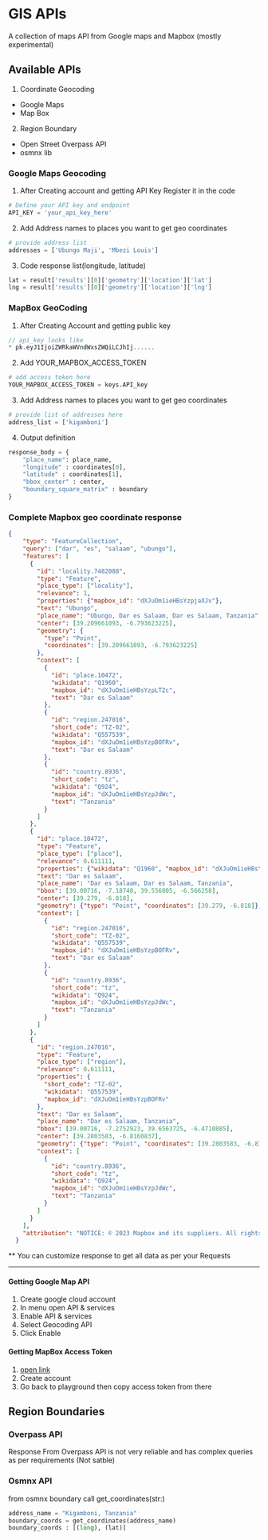 # GIS APIs

A collection of maps API from Google maps and Mapbox
(mostly experimental)

## Available APIs
1. Coordinate Geocoding
- Google Maps
- Map Box

2. Region Boundary
- Open Street Overpass API
- osmnx lib

### Google Maps Geocoding
1. After Creating account and getting API Key
Register it in the code
```python
# Define your API key and endpoint
API_KEY = 'your_api_key_here'
```
2. Add Address names to places you want to get geo coordinates
```python
# provide address list
addresses = ['Ubungo Maji', 'Mbezi Louis']
```
3. Code response list(longitude, latitude)
```python
lat = result['results'][0]['geometry']['location']['lat']
lng = result['results'][0]['geometry']['location']['lng']
```

### MapBox GeoCoding
1. After Creating Account and getting public key
```c++
// api_key looks like
* pk.eyJ1IjoiZWRkaWVndWxsZWQiLCJhIj......
```

2. Add YOUR_MAPBOX_ACCESS_TOKEN 
```python
# add access token here
YOUR_MAPBOX_ACCESS_TOKEN = keys.API_key
```

3. Add Address names to places you want to get geo coordinates
```python
# provide list of addresses here
address_list = ['kigamboni']
```

4. Output definition
```python
response_body = {
    "place_name": place_name, 
    "longitude" : coordinates[0], 
    "latitude" : coordinates[1],
    "bbox_center" : center,
    "boundary_square_matrix" : boundary
}
```

### Complete Mapbox geo coordinate response
```json
{
    "type": "FeatureCollection",
    "query": ["dar", "es", "salaam", "ubungo"],
    "features": [
      {
        "id": "locality.7482088",
        "type": "Feature",
        "place_type": ["locality"],
        "relevance": 1,
        "properties": {"mapbox_id": "dXJuOm1ieHBsYzpjaXJv"},
        "text": "Ubungo",
        "place_name": "Ubungo, Dar es Salaam, Dar es Salaam, Tanzania",
        "center": [39.209661093, -6.793623225],
        "geometry": {
          "type": "Point",
          "coordinates": [39.209661093, -6.793623225]
        },
        "context": [
          {
            "id": "place.10472",
            "wikidata": "Q1960",
            "mapbox_id": "dXJuOm1ieHBsYzpLT2c",
            "text": "Dar es Salaam"
          },
          {
            "id": "region.247016",
            "short_code": "TZ-02",
            "wikidata": "Q557539",
            "mapbox_id": "dXJuOm1ieHBsYzpBOFRv",
            "text": "Dar es Salaam"
          },
          {
            "id": "country.8936",
            "short_code": "tz",
            "wikidata": "Q924",
            "mapbox_id": "dXJuOm1ieHBsYzpJdWc",
            "text": "Tanzania"
          }
        ]
      },
      {
        "id": "place.10472",
        "type": "Feature",
        "place_type": ["place"],
        "relevance": 0.611111,
        "properties": {"wikidata": "Q1960", "mapbox_id": "dXJuOm1ieHBsYzpLT2c"},
        "text": "Dar es Salaam",
        "place_name": "Dar es Salaam, Dar es Salaam, Tanzania",
        "bbox": [39.00716, -7.18748, 39.556805, -6.566258],
        "center": [39.279, -6.818],
        "geometry": {"type": "Point", "coordinates": [39.279, -6.818]},
        "context": [
          {
            "id": "region.247016",
            "short_code": "TZ-02",
            "wikidata": "Q557539",
            "mapbox_id": "dXJuOm1ieHBsYzpBOFRv",
            "text": "Dar es Salaam"
          },
          {
            "id": "country.8936",
            "short_code": "tz",
            "wikidata": "Q924",
            "mapbox_id": "dXJuOm1ieHBsYzpJdWc",
            "text": "Tanzania"
          }
        ]
      },
      {
        "id": "region.247016",
        "type": "Feature",
        "place_type": ["region"],
        "relevance": 0.611111,
        "properties": {
          "short_code": "TZ-02",
          "wikidata": "Q557539",
          "mapbox_id": "dXJuOm1ieHBsYzpBOFRv"
        },
        "text": "Dar es Salaam",
        "place_name": "Dar es Salaam, Tanzania",
        "bbox": [39.00716, -7.2752923, 39.6563725, -6.4710885],
        "center": [39.2803583, -6.8160837],
        "geometry": {"type": "Point", "coordinates": [39.2803583, -6.8160837]},
        "context": [
          {
            "id": "country.8936",
            "short_code": "tz",
            "wikidata": "Q924",
            "mapbox_id": "dXJuOm1ieHBsYzpJdWc",
            "text": "Tanzania"
          }
        ]
      }
    ],
    "attribution": "NOTICE: © 2023 Mapbox and its suppliers. All rights reserved. Use of this data is subject to the Mapbox Terms of Service (https://www.mapbox.com/about/maps/). This response and the information it contains may not be retained. POI(s) provided by Foursquare."
  }
```
** You can customize response to get all data as per your Requests

---

#### Getting Google Map API

1. Create google cloud account
2. In menu open API & services
3. Enable API & services
4. Select Geocoding API
5. Click Enable

#### Getting MapBox Access Token

1. [open link]("https://docs.mapbox.com/playground/geocoding/")
2. Create account
3. Go back to playground then copy access token from there 


## Region Boundaries
 
### Overpass API
Response From Overpass API is not very reliable and has complex queries as per requirements
(Not satble)

### Osmnx API

from osmnx boundary call get_coordinates(str:)
```python 
address_name = "Kigamboni, Tanzania"
boundary_coords = get_coordinates(address_name)
boundary_coords : [(long), (lat)]
```